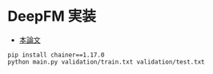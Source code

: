 # DeepFM 実装

- [本論文](https://arxiv.org/abs/1703.04247) 

```
pip install chainer==1.17.0
python main.py validation/train.txt validation/test.txt
```